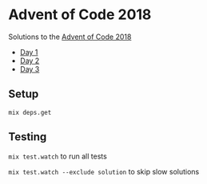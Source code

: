 # Advent of Code 2018

Solutions to the [Advent of Code 2018](https://adventofcode.com/2018/)

- [Day 1](lib/chronal_calibration.ex)
- [Day 2](lib/inventory_management_system.ex)
- [Day 3](lib/fabric_slicer.ex)

## Setup

`mix deps.get`

## Testing

`mix test.watch` to run all tests

`mix test.watch --exclude solution` to skip slow solutions

